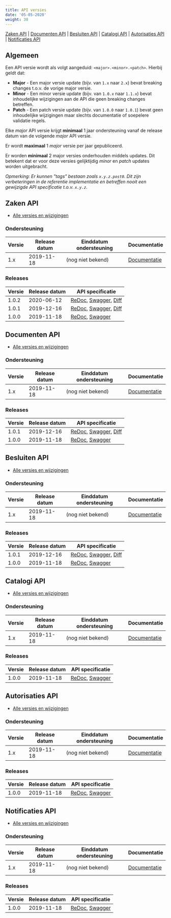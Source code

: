 ```yaml
---
title: API versies
date: '05-05-2020'
weight: 30
---
```


<a href="#zaken-api">Zaken API</a> | <a href="#documenten-api">Documenten API</a> | <a href="#besluiten-api">Besluiten API</a> | <a href="#catalogi-api">Catalogi API</a> | <a href="#autorisaties-api">Autorisaties API</a> | <a href="#notificaties-api">Notificaties API</a>

## Algemeen

Een API versie wordt als volgt aangeduid: `<major>.<minor>.<patch>`. Hierbij
geldt dat:

* **Major** - Een major versie update (bijv. van `1.x` naar `2.x`) bevat 
  breaking changes t.o.v. de vorige major versie.
* **Minor** - Een minor versie update (bijv. van `1.0.x` naar `1.1.x`) bevat 
  inhoudelijke wijzigingen aan de API die geen breaking changes betreffen.
* **Patch** - Een patch versie update (bijv. van `1.0.0` naar `1.0.1`) bevat 
  geen inhoudelijke wijzigingen maar slechts documentatie of soepelere 
  validatie regels.

Elke *major* API versie krijgt **minimaal** 1 jaar ondersteuning vanaf de 
release datum van de volgende *major* API versie.

Er wordt **maximaal** 1 *major* versie per jaar gepubliceerd.

Er worden **minimaal** 2 major versies onderhouden middels updates. Dit 
betekent dat er voor deze versies gelijktijdig *minor* en *patch* updates 
worden uitgebracht.

*Opmerking: Er kunnen "tags" bestaan zoals `x.y.z.post0`. Dit zijn 
verbeteringen in de referentie implementatie en betreffen nooit een gewijzigde
API specificatie t.o.v. `x.y.z`.*


## Zaken API

* [Alle versies en wijzigingen](https://github.com/VNG-Realisatie/gemma-zaakregistratiecomponent/blob/develop/CHANGELOG.rst)

### Ondersteuning

Versie   | Release datum | Einddatum ondersteuning | Documentatie
-------- | ------------- | ------------------------|-------------
1.x      | 2019-11-18    | (nog niet bekend)       | [Documentatie][zaken-1.x-docs]

[zaken-1.x-docs]: https://vng-realisatie.github.io/gemma-zaken/standaard/zaken/index

### Releases

Versie   | Release datum | API specificatie 
-------- | ------------- | ----------------
1.0.2    | 2020-06-12    | [ReDoc][zaken-1.0.2-redoc], [Swagger][zaken-1.0.2-swagger], [Diff][zaken-1.0.2-diff]
1.0.1    | 2019-12-16    | [ReDoc][zaken-1.0.1-redoc], [Swagger][zaken-1.0.1-swagger], [Diff][zaken-1.0.1-diff]
1.0.0    | 2019-11-18    | [ReDoc][zaken-1.0.0-redoc], [Swagger][zaken-1.0.0-swagger]

[zaken-1.0.2-redoc]: https://redocly.github.io/redoc/?url=https://raw.githubusercontent.com/VNG-Realisatie/gemma-zaakregistratiecomponent/1.0.2/src/openapi.yaml
[zaken-1.0.2-swagger]: https://petstore.swagger.io/?url=https://raw.githubusercontent.com/VNG-Realisatie/gemma-zaakregistratiecomponent/1.0.2/src/openapi.yaml
[zaken-1.0.2-diff]: https://github.com/VNG-Realisatie/gemma-zaakregistratiecomponent/compare/1.0.1...1.0.2?diff=split#diff-3dc0f8f7373b32ea3bf5eabe02993f9a

[zaken-1.0.1-redoc]: https://redocly.github.io/redoc/?url=https://raw.githubusercontent.com/VNG-Realisatie/gemma-zaakregistratiecomponent/1.0.1/src/openapi.yaml
[zaken-1.0.1-swagger]: https://petstore.swagger.io/?url=https://raw.githubusercontent.com/VNG-Realisatie/gemma-zaakregistratiecomponent/1.0.1/src/openapi.yaml
[zaken-1.0.1-diff]: https://github.com/VNG-Realisatie/gemma-zaakregistratiecomponent/compare/1.0.0...1.0.1?diff=split#diff-3dc0f8f7373b32ea3bf5eabe02993f9a

[zaken-1.0.0-redoc]: https://redocly.github.io/redoc/?url=https://raw.githubusercontent.com/VNG-Realisatie/gemma-zaakregistratiecomponent/1.0.0/src/openapi.yaml
[zaken-1.0.0-swagger]: https://petstore.swagger.io/?url=https://raw.githubusercontent.com/VNG-Realisatie/gemma-zaakregistratiecomponent/1.0.0/src/openapi.yaml


## Documenten API

* [Alle versies en wijzigingen](https://github.com/VNG-Realisatie/gemma-documentregistratiecomponent/blob/develop/CHANGELOG.rst)

### Ondersteuning

Versie   | Release datum | Einddatum ondersteuning | Documentatie
-------- | ------------- | ------------------------|-------------
1.x      | 2019-11-18    | (nog niet bekend)       | [Documentatie][documenten-1.x-docs]

[documenten-1.x-docs]: https://vng-realisatie.github.io/gemma-zaken/standaard/documenten/index

### Releases

Versie   | Release datum | API specificatie 
-------- | ------------- | ----------------
1.0.1    | 2019-12-16    | [ReDoc][documenten-1.0.1-redoc], [Swagger][documenten-1.0.1-swagger], [Diff][documenten-1.0.1-diff]
1.0.0    | 2019-11-18    | [ReDoc][documenten-1.0.0-redoc], [Swagger][documenten-1.0.0-swagger]

[documenten-1.0.1-redoc]: https://redocly.github.io/redoc/?url=https://raw.githubusercontent.com/VNG-Realisatie/gemma-documentregistratiecomponent/1.0.1/src/openapi.yaml
[documenten-1.0.1-swagger]: https://petstore.swagger.io/?url=https://raw.githubusercontent.com/VNG-Realisatie/gemma-documentregistratiecomponent/1.0.1/src/openapi.yaml
[documenten-1.0.1-diff]: https://github.com/VNG-Realisatie/gemma-documentregistratiecomponent/compare/1.0.0...1.0.1?diff=split#diff-3dc0f8f7373b32ea3bf5eabe02993f9a

[documenten-1.0.0-redoc]: https://redocly.github.io/redoc/?url=https://raw.githubusercontent.com/VNG-Realisatie/gemma-documentregistratiecomponent/1.0.0/src/openapi.yaml
[documenten-1.0.0-swagger]: https://petstore.swagger.io/?url=https://raw.githubusercontent.com/VNG-Realisatie/gemma-documentregistratiecomponent/1.0.0/src/openapi.yaml


## Besluiten API

* [Alle versies en wijzigingen](https://github.com/VNG-Realisatie/gemma-besluitregistratiecomponent/blob/develop/CHANGELOG.rst)

### Ondersteuning

Versie   | Release datum | Einddatum ondersteuning | Documentatie
-------- | ------------- | ------------------------|-------------
1.x      | 2019-11-18    | (nog niet bekend)       | [Documentatie][besluiten-1.x-docs]

[besluiten-1.x-docs]: https://vng-realisatie.github.io/gemma-zaken/standaard/besluiten/index

### Releases

Versie   | Release datum | API specificatie 
-------- | ------------- | ----------------
1.0.1    | 2019-12-16    | [ReDoc][besluiten-1.0.1-redoc], [Swagger][besluiten-1.0.1-swagger], [Diff][besluiten-1.0.1-diff]
1.0.0    | 2019-11-18    | [ReDoc][besluiten-1.0.0-redoc], [Swagger][besluiten-1.0.0-swagger]

[besluiten-1.0.1-redoc]: https://redocly.github.io/redoc/?url=https://raw.githubusercontent.com/VNG-Realisatie/gemma-besluitregistratiecomponent/1.0.1/src/openapi.yaml
[besluiten-1.0.1-swagger]: https://petstore.swagger.io/?url=https://raw.githubusercontent.com/VNG-Realisatie/gemma-besluitregistratiecomponent/1.0.1/src/openapi.yaml
[besluiten-1.0.1-diff]: https://github.com/VNG-Realisatie/gemma-besluitregistratiecomponent/compare/1.0.0...1.0.1?diff=split#diff-3dc0f8f7373b32ea3bf5eabe02993f9a

[besluiten-1.0.0-redoc]: https://redocly.github.io/redoc/?url=https://raw.githubusercontent.com/VNG-Realisatie/gemma-besluitregistratiecomponent/1.0.0/src/openapi.yaml
[besluiten-1.0.0-swagger]: https://petstore.swagger.io/?url=https://raw.githubusercontent.com/VNG-Realisatie/gemma-besluitregistratiecomponent/1.0.0/src/openapi.yaml


## Catalogi API

* [Alle versies en wijzigingen](https://github.com/VNG-Realisatie/gemma-zaaktypecatalogus/blob/develop/CHANGELOG.rst)

### Ondersteuning

Versie   | Release datum | Einddatum ondersteuning | Documentatie
-------- | ------------- | ------------------------|-------------
1.x      | 2019-11-18    | (nog niet bekend)       | [Documentatie][catalogi-1.x-docs]

[catalogi-1.x-docs]: https://vng-realisatie.github.io/gemma-zaken/standaard/catalogi/index

### Releases

Versie   | Release datum | API specificatie 
-------- | ------------- | ----------------
1.0.0    | 2019-11-18    | [ReDoc][catalogi-1.0.0-redoc], [Swagger][catalogi-1.0.0-swagger]

[catalogi-1.0.1-redoc]: https://redocly.github.io/redoc/?url=https://raw.githubusercontent.com/VNG-Realisatie/gemma-zaaktypecatalogus/1.0.1/src/openapi.yaml
[catalogi-1.0.1-swagger]: https://petstore.swagger.io/?url=https://raw.githubusercontent.com/VNG-Realisatie/gemma-zaaktypecatalogus/1.0.1/src/openapi.yaml
[catalogi-1.0.1-diff]: https://github.com/VNG-Realisatie/gemma-zaaktypecatalogus/compare/1.0.0...1.0.1?diff=split#diff-3dc0f8f7373b32ea3bf5eabe02993f9a

[catalogi-1.0.0-redoc]: https://redocly.github.io/redoc/?url=https://raw.githubusercontent.com/VNG-Realisatie/gemma-zaaktypecatalogus/1.0.0/src/openapi.yaml
[catalogi-1.0.0-swagger]: https://petstore.swagger.io/?url=https://raw.githubusercontent.com/VNG-Realisatie/gemma-zaaktypecatalogus/1.0.0/src/openapi.yaml


## Autorisaties API

* [Alle versies en wijzigingen](https://github.com/VNG-Realisatie/gemma-autorisatiecomponent/blob/develop/CHANGELOG.rst)

### Ondersteuning

Versie   | Release datum | Einddatum ondersteuning | Documentatie
-------- | ------------- | ------------------------|-------------
1.x      | 2019-11-18    | (nog niet bekend)       | [Documentatie][autorisaties-1.x-docs]

[autorisaties-1.x-docs]: https://vng-realisatie.github.io/gemma-zaken/standaard/autorisaties/index

### Releases

Versie   | Release datum | API specificatie 
-------- | ------------- | ----------------
1.0.0    | 2019-11-18    | [ReDoc][autorisaties-1.0.0-redoc], [Swagger][autorisaties-1.0.0-swagger]

[autorisaties-1.0.1-redoc]: https://redocly.github.io/redoc/?url=https://raw.githubusercontent.com/VNG-Realisatie/gemma-autorisatiecomponent/1.0.1/src/openapi.yaml
[autorisaties-1.0.1-swagger]: https://petstore.swagger.io/?url=https://raw.githubusercontent.com/VNG-Realisatie/gemma-autorisatiecomponent/1.0.1/src/openapi.yaml
[autorisaties-1.0.1-diff]: https://github.com/VNG-Realisatie/gemma-autorisatiecomponent/compare/1.0.0...1.0.1?diff=split#diff-3dc0f8f7373b32ea3bf5eabe02993f9a

[autorisaties-1.0.0-redoc]: https://redocly.github.io/redoc/?url=https://raw.githubusercontent.com/VNG-Realisatie/gemma-autorisatiecomponent/1.0.0/src/openapi.yaml
[autorisaties-1.0.0-swagger]: https://petstore.swagger.io/?url=https://raw.githubusercontent.com/VNG-Realisatie/gemma-autorisatiecomponent/1.0.0/src/openapi.yaml


## Notificaties API

* [Alle versies en wijzigingen](https://github.com/VNG-Realisatie/notificaties-api/blob/develop/CHANGELOG.rst)

### Ondersteuning

Versie   | Release datum | Einddatum ondersteuning | Documentatie
-------- | ------------- | ------------------------|-------------
1.x      | 2019-11-18    | (nog niet bekend)       | [Documentatie][notificaties-1.x-docs]

[notificaties-1.x-docs]: https://vng-realisatie.github.io/gemma-zaken/standaard/notificaties/index

### Releases

Versie   | Release datum | API specificatie 
-------- | ------------- | ----------------
1.0.0    | 2019-11-18    | [ReDoc][notificaties-1.0.0-redoc], [Swagger][notificaties-1.0.0-swagger]

[notificaties-1.0.1-redoc]: https://redocly.github.io/redoc/?url=https://raw.githubusercontent.com/VNG-Realisatie/notificaties-api/1.0.1/src/openapi.yaml
[notificaties-1.0.1-swagger]: https://petstore.swagger.io/?url=https://raw.githubusercontent.com/VNG-Realisatie/notificaties-api/1.0.1/src/openapi.yaml
[notificaties-1.0.1-diff]: https://github.com/VNG-Realisatie/notificaties-api/compare/1.0.0...1.0.1?diff=split#diff-3dc0f8f7373b32ea3bf5eabe02993f9a

[notificaties-1.0.0-redoc]: https://redocly.github.io/redoc/?url=https://raw.githubusercontent.com/VNG-Realisatie/notificaties-api/1.0.0/src/openapi.yaml
[notificaties-1.0.0-swagger]: https://petstore.swagger.io/?url=https://raw.githubusercontent.com/VNG-Realisatie/notificaties-api/1.0.0/src/openapi.yaml



